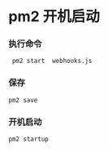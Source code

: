 # pm2 开机启动	
### 执行命令
```
 pm2 start  webhooks.js

```

### 保存
```
pm2 save
```

### 开机启动
```
pm2 startup
```
